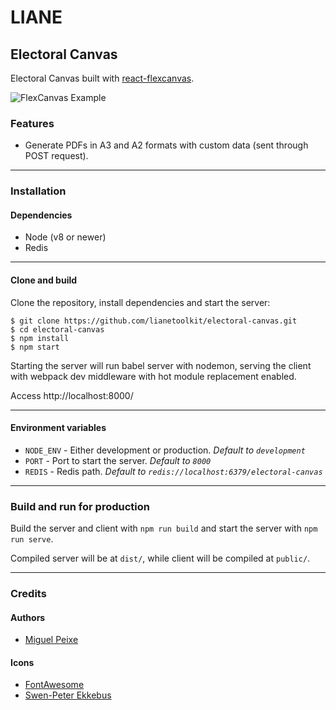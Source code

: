 # LIANE

## Electoral Canvas

Electoral Canvas built with [react-flexcanvas](https://github.com/miguelpeixe/react-flexcanvas).

![FlexCanvas Example](https://i.imgur.com/iJlAVoM.png)

### Features

 - Generate PDFs in A3 and A2 formats with custom data (sent through POST request).

---

### Installation

#### Dependencies

* Node (v8 or newer)
* Redis

---

#### Clone and build

Clone the repository, install dependencies and start the server:

```
$ git clone https://github.com/lianetoolkit/electoral-canvas.git
$ cd electoral-canvas
$ npm install
$ npm start
```

Starting the server will run babel server with nodemon, serving the client with webpack dev middleware with hot module replacement enabled.

Access http://localhost:8000/

---

#### Environment variables

 - `NODE_ENV` - Either development or production. *Default to `development`*
 - `PORT` - Port to start the server. *Default to `8000`*
 - `REDIS` - Redis path. *Default to `redis://localhost:6379/electoral-canvas`*

---

### Build and run for production

Build the server and client with `npm run build` and start the server with `npm run serve`.

Compiled server will be at `dist/`, while client will be compiled at `public/`.

---

### Credits

#### Authors

 - [Miguel Peixe](https://github.com/miguelpeixe)

#### Icons

* [FontAwesome](https://fontawesome.com/)
* [Swen-Peter Ekkebus](https://thenounproject.com/ekkebus/)

